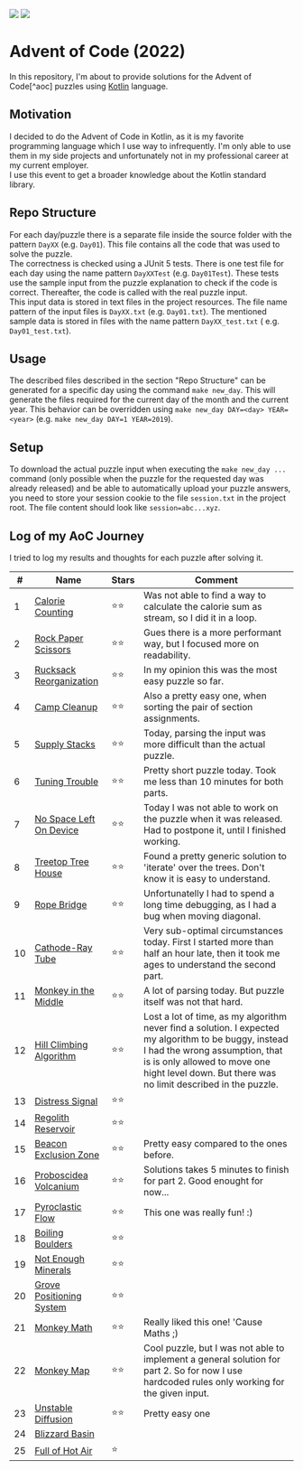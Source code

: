 ![](https://img.shields.io/static/v1?label=%F0%9F%93%85%20Completed%20Days&message=23&color=blue&style=flat-square)
![](https://img.shields.io/static/v1?label=%E2%AD%90%20Gained%20Stars&message=47&color=yellow&style=flat-square)

# Advent of Code (2022)

In this repository, I'm about to provide solutions for the Advent of Code[^aoc] puzzles using [Kotlin][kotlin] language.

## Motivation

I decided to do the Advent of Code in Kotlin, as it is my favorite programming language which I use way to infrequently.
I'm only
able to use them in my side projects and unfortunately not in my professional career at my current employer.  
I use this event to get a broader knowledge about the Kotlin standard library.

## Repo Structure

For each day/puzzle there is a separate file inside the source folder with the pattern `DayXX` (e.g. `Day01`). This file
contains
all the code that was used to solve the puzzle.  
The correctness is checked using a JUnit 5 tests. There is one test file for each day using the name
pattern `DayXXTest` (e.g.
`Day01Test`). These tests use the sample input from the puzzle explanation to check if the code is correct. Thereafter,
the
code is called with the real puzzle input.  
This input data is stored in text files in the project resources. The file name pattern of the input files
is `DayXX.txt`
(e.g. `Day01.txt`). The mentioned sample data is stored in files with the name pattern `DayXX_test.txt` (
e.g. `Day01_test.txt`).

## Usage

The described files described in the section "Repo Structure" can be generated for a specific day using the
command `make new_day`. This will generate the files required for the current day of the month and the current year.
This behavior can be overridden using `make new_day DAY=<day> YEAR=<year>` (e.g. `make new_day DAY=1 YEAR=2019`).

## Setup

To download the actual puzzle input when executing the `make new_day ...` command (only possible when the puzzle for
the requested day was already released) and be able to automatically upload your puzzle answers, you need to store your
session cookie to the file `session.txt` in the project root.
The file content should look like `session=abc...xyz`.

## Log of my AoC Journey

I tried to log my results and thoughts for each puzzle after solving it.

| #   | Name                           | Stars | Comment                                                                                                                                                                                                                                   |
| --- |--------------------------------|-------|-------------------------------------------------------------------------------------------------------------------------------------------------------------------------------------------------------------------------------------------|
| 1   | [Calorie Counting][1]          | ⭐⭐    | Was not able to find a way to calculate the calorie sum as stream, so I did it in a loop.                                                                                                                                                 |
| 2   | [Rock Paper Scissors][2]       | ⭐⭐    | Gues there is a more performant way, but I focused more on readability.                                                                                                                                                                   |
| 3   | [Rucksack Reorganization][3]   | ⭐⭐    | In my opinion this was the most easy puzzle so far.                                                                                                                                                                                       |
| 4   | [Camp Cleanup][4]              | ⭐⭐    | Also a pretty easy one, when sorting the pair of section assignments.                                                                                                                                                                     |
| 5   | [Supply Stacks][5]             | ⭐⭐    | Today, parsing the input was more difficult than the actual puzzle.                                                                                                                                                                       |
| 6   | [Tuning Trouble][6]            | ⭐⭐    | Pretty short puzzle today. Took me less than 10 minutes for both parts.                                                                                                                                                                   |
| 7   | [No Space Left On Device][7]   | ⭐⭐    | Today I was not able to work on the puzzle when it was released. Had to postpone it, until I finished working.                                                                                                                            |
| 8   | [Treetop Tree House][8]        | ⭐⭐    | Found a pretty generic solution to 'iterate' over the trees. Don't know it is easy to understand.                                                                                                                                         |
| 9   | [Rope Bridge][9]               | ⭐⭐    | Unfortunatelly I had to spend a long time debugging, as I had a bug when moving diagonal.                                                                                                                                                 |
| 10  | [Cathode-Ray Tube][10]         | ⭐⭐    | Very sub-optimal circumstances today. First I started more than half an hour late, then it took me ages to understand the second part.                                                                                                    |
| 11  | [Monkey in the Middle][11]     | ⭐⭐    | A lot of parsing today. But puzzle itself was not that hard.                                                                                                                                                                              |
| 12  | [Hill Climbing Algorithm][12]  | ⭐⭐    | Lost a lot of time, as my algorithm never find a solution. I expected my algorithm to be buggy, instead I had the wrong assumption, that is is only allowed to move one hight level down. But there was no limit described in the puzzle. |
| 13  | [Distress Signal][13]          | ⭐⭐    |                                                                                                                                                                                                                                           |
| 14  | [Regolith Reservoir][14]       | ⭐⭐    |                                                                                                                                                                                                                                           |
| 15  | [Beacon Exclusion Zone][15]    | ⭐⭐    | Pretty easy compared to the ones before.                                                                                                                                                                                                  |
| 16  | [Proboscidea Volcanium][16]    | ⭐⭐    | Solutions takes 5 minutes to finish for part 2. Good enought for now...                                                                                                                                                                   |
| 17  | [Pyroclastic Flow][17]         | ⭐⭐    | This one was really fun! :)                                                                                                                                                                                                               |
| 18  | [Boiling Boulders][18]         | ⭐⭐    |                                                                                                                                                                                                                                           |
| 19  | [Not Enough Minerals][19]      | ⭐⭐    |                                                                                                                                                                                                                                           |
| 20  | [Grove Positioning System][20] | ⭐⭐    |                                                                                                                                                                                                                                           |
| 21  | [Monkey Math][21]              | ⭐⭐    | Really liked this one! 'Cause Maths ;)                                                                                                                                                                                                    |
| 22  | [Monkey Map][22]               | ⭐⭐    | Cool puzzle, but I was not able to implement a general solution for part 2. So for now I use hardcoded rules only working for the given input.                                                                                            |
| 23  | [Unstable Diffusion][23]       | ⭐⭐    | Pretty easy one                                                                                                                                                                                                                           |
| 24  | [Blizzard Basin][24]           |       |                                                                                                                                                                                                                                           |
| 25  | [Full of Hot Air][25]          | ⭐     |                                                                                                                                                                                                                                           |

[aoc]: https://adventofcode.com

[kotlin]: https://kotlinlang.org

[1]: https://adventofcode.com/2022/day/1
[2]: https://adventofcode.com/2022/day/2
[3]: https://adventofcode.com/2022/day/3
[4]: https://adventofcode.com/2022/day/4
[5]: https://adventofcode.com/2022/day/5
[6]: https://adventofcode.com/2022/day/6
[7]: https://adventofcode.com/2022/day/7
[8]: https://adventofcode.com/2022/day/8
[9]: https://adventofcode.com/2022/day/9
[10]: https://adventofcode.com/2022/day/10
[11]: https://adventofcode.com/2022/day/11
[12]: https://adventofcode.com/2022/day/12
[13]: https://adventofcode.com/2022/day/13
[14]: https://adventofcode.com/2022/day/14
[15]: https://adventofcode.com/2022/day/15
[16]: https://adventofcode.com/2022/day/16
[17]: https://adventofcode.com/2022/day/17
[18]: https://adventofcode.com/2022/day/18
[19]: https://adventofcode.com/2022/day/19
[20]: https://adventofcode.com/2022/day/20
[21]: https://adventofcode.com/2022/day/21
[22]: https://adventofcode.com/2022/day/22
[23]: https://adventofcode.com/2022/day/23
[24]: https://adventofcode.com/2022/day/24
[25]: https://adventofcode.com/2022/day/25
